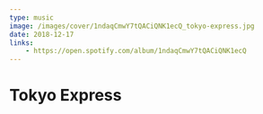 ```yaml
---
type: music
image: /images/cover/1ndaqCmwY7tQACiQNK1ecQ_tokyo-express.jpg
date: 2018-12-17
links:
    - https://open.spotify.com/album/1ndaqCmwY7tQACiQNK1ecQ
---
```


# Tokyo Express
